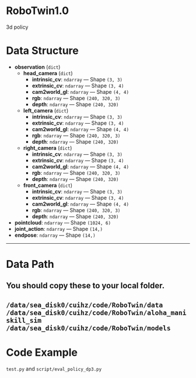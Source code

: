 # RoboTwin1.0
3d policy
# Data Structure
- **observation** (`dict`)
  - **head_camera** (`dict`)
    - **intrinsic_cv**: `ndarray` — Shape `(3, 3)`
    - **extrinsic_cv**: `ndarray` — Shape `(3, 4)`
    - **cam2world_gl**: `ndarray` — Shape `(4, 4)`
    - **rgb**: `ndarray` — Shape `(240, 320, 3)`
    - **depth**: `ndarray` — Shape `(240, 320)`
  - **left_camera** (`dict`)
    - **intrinsic_cv**: `ndarray` — Shape `(3, 3)`
    - **extrinsic_cv**: `ndarray` — Shape `(3, 4)`
    - **cam2world_gl**: `ndarray` — Shape `(4, 4)`
    - **rgb**: `ndarray` — Shape `(240, 320, 3)`
    - **depth**: `ndarray` — Shape `(240, 320)`
  - **right_camera** (`dict`)
    - **intrinsic_cv**: `ndarray` — Shape `(3, 3)`
    - **extrinsic_cv**: `ndarray` — Shape `(3, 4)`
    - **cam2world_gl**: `ndarray` — Shape `(4, 4)`
    - **rgb**: `ndarray` — Shape `(240, 320, 3)`
    - **depth**: `ndarray` — Shape `(240, 320)`
  - **front_camera** (`dict`)
    - **intrinsic_cv**: `ndarray` — Shape `(3, 3)`
    - **extrinsic_cv**: `ndarray` — Shape `(3, 4)`
    - **cam2world_gl**: `ndarray` — Shape `(4, 4)`
    - **rgb**: `ndarray` — Shape `(240, 320, 3)`
    - **depth**: `ndarray` — Shape `(240, 320)`
- **pointcloud**: `ndarray` — Shape `(1024, 6)`
- **joint_action**: `ndarray` — Shape `(14,)`
- **endpose**: `ndarray` — Shape `(14,)`
---
# Data Path
## You should copy these to your local folder.
`/data/sea_disk0/cuihz/code/RoboTwin/data`
`/data/sea_disk0/cuihz/code/RoboTwin/aloha_maniskill_sim`
`/data/sea_disk0/cuihz/code/RoboTwin/models`
---
# Code Example
`test.py` and `script/eval_policy_dp3.py`
